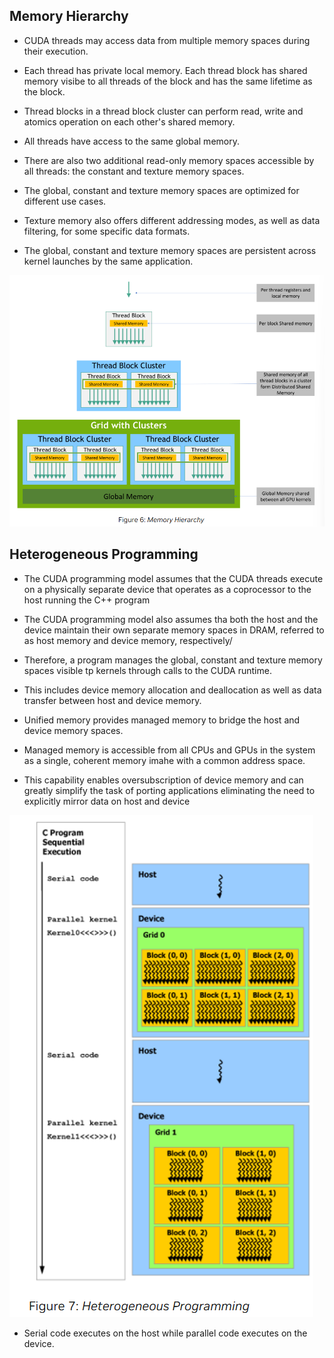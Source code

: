 ## Memory Hierarchy

- CUDA threads may access data from multiple memory spaces during their execution.

- Each thread has private local memory. Each thread block has shared memory visibe to all threads of the block and has the same lifetime as the block.

- Thread blocks in a thread block cluster can perform read, write and atomics operation on each other's shared memory.

- All threads have access to the same global memory.

- There are also two additional read-only memory spaces accessible by all threads: the constant and texture memory spaces.

- The global, constant and texture memory spaces are optimized for different use cases.

- Texture memory also offers different addressing modes, as well as data filtering, for some specific data formats.

- The global, constant and texture memory spaces are persistent across kernel launches by the same application.

![Memory Hierarchy](image-1.png)

## Heterogeneous Programming

- The CUDA programming model assumes that the CUDA threads execute on a physically separate device that operates as a coprocessor to the host running the C++ program

- The CUDA programming model also assumes tha both the host and the device maintain their own separate memory spaces in DRAM, referred to as host memory and device memory, respectively/

- Therefore, a program manages the global, constant and texture memory spaces visible tp kernels through calls to the CUDA runtime.

- This includes device memory allocation and deallocation as well as data transfer between host and device memory.

- Unified memory provides managed memory to bridge the host and device memory spaces.

- Managed memory is accessible from all CPUs and GPUs in the system as a single, coherent memory imahe with a common address space.

- This capability enables oversubscription of device memory and can greatly simplify the task of porting applications eliminating the need to explicitly mirror data on host and device

![Heterogeneous Programming](image-2.png)

- Serial code executes on the host while parallel code executes on the device.